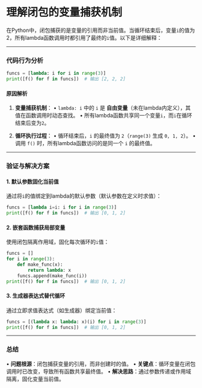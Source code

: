# 理解闭包的变量捕获机制
在Python中，闭包捕获的是变量的引用而非当前值。当循环结束后，变量`i`的值为2，所有lambda函数调用时都引用了最终的`i`值。以下是详细解释：

---

### **代码行为分析**
```python
funcs = [lambda: i for i in range(3)]
print([f() for f in funcs])  # 输出 [2, 2, 2]
```

#### **原因解析**
1. **变量捕获机制**：
   • `lambda: i` 中的 `i` 是 **自由变量**（未在lambda内定义），其值在函数调用时动态查找。
   • 所有lambda函数共享同一个变量`i`，而`i`在循环结束后变为`2`。

2. **循环执行过程**：
   • 循环结束后，`i` 的最终值为 `2`（`range(3)` 生成 `0, 1, 2`）。
   • 调用 `f()` 时，所有lambda函数访问的是同一个 `i` 的最终值。

---

### **验证与解决方案**
#### **1. 默认参数固化当前值**
通过将`i`的值绑定到lambda的默认参数（默认参数在定义时求值）：
```python
funcs = [lambda i=i: i for i in range(3)]
print([f() for f in funcs])  # 输出 [0, 1, 2]
```

#### **2. 嵌套函数捕获局部变量**
使用闭包隔离作用域，固化每次循环的`i`值：
```python
funcs = []
for i in range(3):
    def make_func(x):
        return lambda: x
    funcs.append(make_func(i))
print([f() for f in funcs])  # 输出 [0, 1, 2]
```

#### **3. 生成器表达式替代循环**
通过立即求值表达式（如生成器）绑定当前值：
```python
funcs = [(lambda x: lambda: x)(i) for i in range(3)]
print([f() for f in funcs])  # 输出 [0, 1, 2]
```

---

### **总结**
• **问题根源**：闭包捕获变量的引用，而非创建时的值。
• **关键点**：循环变量在闭包调用时已改变，导致所有函数共享最终值。
• **解决思路**：通过参数传递或作用域隔离，固化变量当前值。